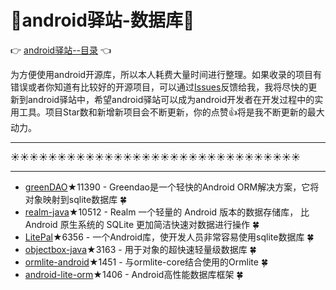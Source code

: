 # :running:android驿站-数据库:running:
:point_right: [android驿站--目录](https://github.com/enChenging/android_posthouse) :point_left:   

为方便使用android开源库，所以本人耗费大量时间进行整理。如果收录的项目有错误或者你知道有比较好的开源项目，可以通过[Issues](https://github.com/enChenging/android_posthouse/issues)反馈给我，我将尽快的更新到android驿站中，希望android驿站可以成为android开发者在开发过程中的实用工具。项目Star数和新增新项目会不断更新，你的点赞:+1:将是我不断更新的最大动力。
 
<HR style="FILTER: progid:DXImageTransform.Microsoft.Shadow(color:#987cb9,direction:145,strength:15)" width="100%" color=#987cb9 SIZE=1>
  
:sunny::sunny::sunny::sunny::sunny::sunny::sunny::sunny::sunny::sunny::sunny::sunny::sunny::sunny::sunny::sunny::sunny::sunny::sunny::sunny::sunny::sunny::sunny::sunny::sunny::sunny::sunny::sunny::sunny::sunny::sunny:
<HR style="FILTER: progid:DXImageTransform.Microsoft.Shadow(color:#987cb9,direction:145,strength:15)" width="100%" color=#987cb9 SIZE=1>
  
  
- [greenDAO](https://github.com/greenrobot/greenDAO)★11390 - Greendao是一个轻快的Android ORM解决方案，它将对象映射到sqlite数据库  :four_leaf_clover: 
- [realm-java](https://github.com/realm/realm-java)★10512 - Realm 一个轻量的 Android 版本的数据存储库， 比 Android 原生系统的 SQLite 更加简洁快速对数据进行操作  :four_leaf_clover: 
- [LitePal](https://github.com/LitePalFramework/LitePal)★6356 - 一个Android库，使开发人员非常容易使用sqlite数据库  :four_leaf_clover: 
- [objectbox-java](https://github.com/objectbox/objectbox-java)★3163 - 用于对象的超快速轻量级数据库  :four_leaf_clover: 
- [ormlite-android](https://github.com/j256/ormlite-android)★1451 - 与ormlite-core结合使用的Ormlite  :four_leaf_clover: 
- [android-lite-orm](https://github.com/litesuits/android-lite-orm)★1406 - Android高性能数据库框架  :four_leaf_clover: 
